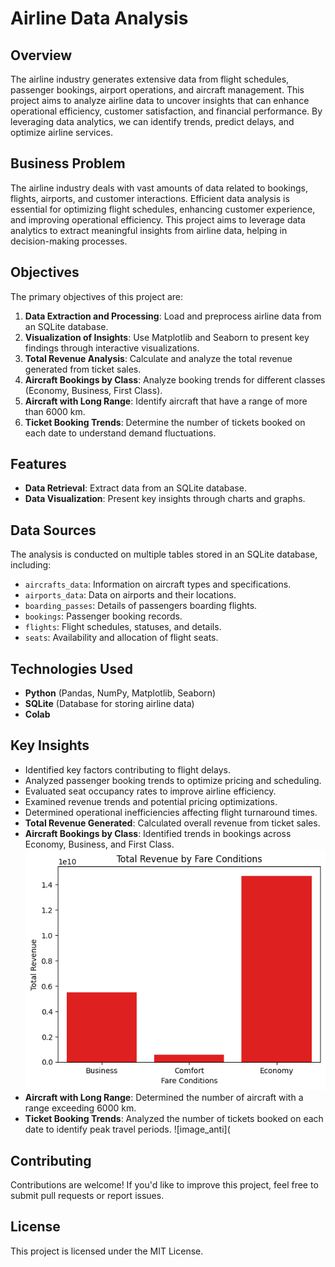 # Airline Data Analysis

## Overview

The airline industry generates extensive data from flight schedules, passenger bookings, airport operations, and aircraft management. This project aims to analyze airline data to uncover insights that can enhance operational efficiency, customer satisfaction, and financial performance. By leveraging data analytics, we can identify trends, predict delays, and optimize airline services.

## Business Problem

The airline industry deals with vast amounts of data related to bookings, flights, airports, and customer interactions. Efficient data analysis is essential for optimizing flight schedules, enhancing customer experience, and improving operational efficiency. This project aims to leverage data analytics to extract meaningful insights from airline data, helping in decision-making processes.

## Objectives

The primary objectives of this project are:

1. **Data Extraction and Processing**: Load and preprocess airline data from an SQLite database.
2. **Visualization of Insights**: Use Matplotlib and Seaborn to present key findings through interactive visualizations.
3. **Total Revenue Analysis**: Calculate and analyze the total revenue generated from ticket sales.
4. **Aircraft Bookings by Class**: Analyze booking trends for different classes (Economy, Business, First Class).
5. **Aircraft with Long Range**: Identify aircraft that have a range of more than 6000 km.
6. **Ticket Booking Trends**: Determine the number of tickets booked on each date to understand demand fluctuations.

## Features

- **Data Retrieval**: Extract data from an SQLite database.
- **Data Visualization**: Present key insights through charts and graphs.

## Data Sources

The analysis is conducted on multiple tables stored in an SQLite database, including:

- `aircrafts_data`: Information on aircraft types and specifications.
- `airports_data`: Data on airports and their locations.
- `boarding_passes`: Details of passengers boarding flights.
- `bookings`: Passenger booking records.
- `flights`: Flight schedules, statuses, and details.
- `seats`: Availability and allocation of flight seats.

## Technologies Used

- **Python** (Pandas, NumPy, Matplotlib, Seaborn)
- **SQLite** (Database for storing airline data)
- **Colab**

## Key Insights

- Identified key factors contributing to flight delays.
- Analyzed passenger booking trends to optimize pricing and scheduling.
- Evaluated seat occupancy rates to improve airline efficiency.
- Examined revenue trends and potential pricing optimizations.
- Determined operational inefficiencies affecting flight turnaround times.
- **Total Revenue Generated**: Calculated overall revenue from ticket sales.
- **Aircraft Bookings by Class**: Identified trends in bookings across Economy, Business, and First Class.
  ![image_anti](https://github.com/Pdeep666/DATA-ANALYSIS/blob/d954ff4626d965db4ef9b8546410c8652f551b61/AIRLINE_DATA_ANALYSIS/download.png)
- **Aircraft with Long Range**: Determined the number of aircraft with a range exceeding 6000 km.
- **Ticket Booking Trends**: Analyzed the number of tickets booked on each date to identify peak travel periods.
![image_anti](
## Contributing

Contributions are welcome! If you'd like to improve this project, feel free to submit pull requests or report issues.

## License

This project is licensed under the MIT License.

